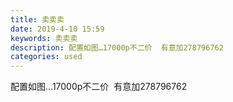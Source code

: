 ```yaml
---
title: 卖卖卖
date: 2019-4-10 15:59
keywords: 卖卖卖
description: 配置如图…17000p不二价  有意加278796762
categories: used
---
```

<td class="t_f" id="postmessage_3451563">

配置如图…17000p不二价  有意加278796762<br/>
<img alt="" border="0" class="zoom" data-cf-modified-ea24cdd8aee5a215f60dbbc4-="" file="http://www.flw.ph/data/appbyme/upload/image/201904/10/IjJgVR54swe4.jpg" id="aimg_UppO1" lazyloadthumb="1" onclick="" onmouseover="" src="http://www.flw.ph/data/appbyme/upload/image/201904/10/IjJgVR54swe4.jpg"/><br/>
<img alt="" border="0" class="zoom" data-cf-modified-ea24cdd8aee5a215f60dbbc4-="" file="http://www.flw.ph/data/appbyme/upload/image/201904/10/abM1Qq2CRXL9.jpg" id="aimg_HX6pV" lazyloadthumb="1" onclick="" onmouseover="" src="http://www.flw.ph/data/appbyme/upload/image/201904/10/abM1Qq2CRXL9.jpg"/><br/>
<img alt="" border="0" class="zoom" data-cf-modified-ea24cdd8aee5a215f60dbbc4-="" file="http://www.flw.ph/data/appbyme/upload/image/201904/10/6sizrL0xVp1M.jpg" id="aimg_y4vLN" lazyloadthumb="1" onclick="" onmouseover="" src="http://www.flw.ph/data/appbyme/upload/image/201904/10/6sizrL0xVp1M.jpg"/><br/>
<img alt="" border="0" class="zoom" data-cf-modified-ea24cdd8aee5a215f60dbbc4-="" file="http://www.flw.ph/data/appbyme/upload/image/201904/10/lt8yGcx38cQY.jpg" id="aimg_l3een" lazyloadthumb="1" onclick="" onmouseover="" src="http://www.flw.ph/data/appbyme/upload/image/201904/10/lt8yGcx38cQY.jpg"/><br/>
</td>
